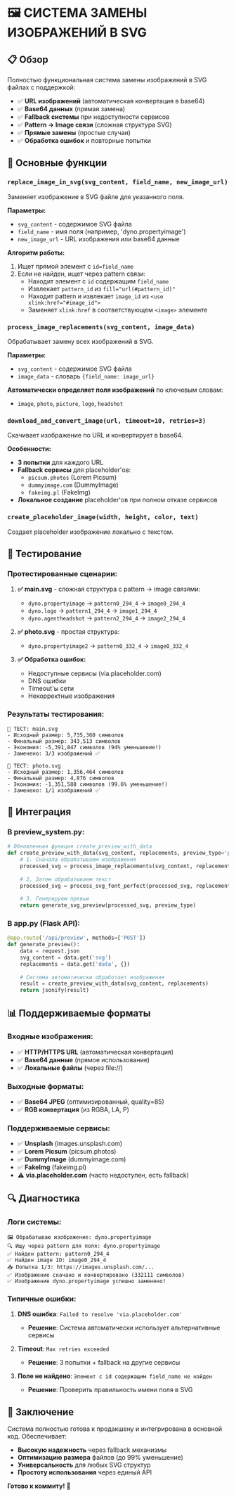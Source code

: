 # 🖼️ СИСТЕМА ЗАМЕНЫ ИЗОБРАЖЕНИЙ В SVG

## 📋 Обзор

Полностью функциональная система замены изображений в SVG файлах с поддержкой:
- ✅ **URL изображений** (автоматическая конвертация в base64)
- ✅ **Base64 данных** (прямая замена)
- ✅ **Fallback системы** при недоступности сервисов
- ✅ **Pattern → Image связи** (сложная структура SVG)
- ✅ **Прямые замены** (простые случаи)
- ✅ **Обработка ошибок** и повторные попытки

## 🔧 Основные функции

### `replace_image_in_svg(svg_content, field_name, new_image_url)`
Заменяет изображение в SVG файле для указанного поля.

**Параметры:**
- `svg_content` - содержимое SVG файла
- `field_name` - имя поля (например, 'dyno.propertyimage')
- `new_image_url` - URL изображения или base64 данные

**Алгоритм работы:**
1. Ищет прямой элемент с `id=field_name`
2. Если не найден, ищет через pattern связи:
   - Находит элемент с `id` содержащим `field_name`
   - Извлекает `pattern_id` из `fill="url(#pattern_id)"`
   - Находит pattern и извлекает `image_id` из `<use xlink:href="#image_id">`
   - Заменяет `xlink:href` в соответствующем `<image>` элементе

### `process_image_replacements(svg_content, image_data)`
Обрабатывает замену всех изображений в SVG.

**Параметры:**
- `svg_content` - содержимое SVG файла
- `image_data` - словарь `{field_name: image_url}`

**Автоматически определяет поля изображений** по ключевым словам:
- `image`, `photo`, `picture`, `logo`, `headshot`

### `download_and_convert_image(url, timeout=10, retries=3)`
Скачивает изображение по URL и конвертирует в base64.

**Особенности:**
- **3 попытки** для каждого URL
- **Fallback сервисы** для placeholder'ов:
  - `picsum.photos` (Lorem Picsum)
  - `dummyimage.com` (DummyImage)  
  - `fakeimg.pl` (FakeImg)
- **Локальное создание** placeholder'ов при полном отказе сервисов

### `create_placeholder_image(width, height, color, text)`
Создает placeholder изображение локально с текстом.

## 🧪 Тестирование

### Протестированные сценарии:

1. **✅ main.svg** - сложная структура с pattern → image связями:
   - `dyno.propertyimage` → `pattern0_294_4` → `image0_294_4`
   - `dyno.logo` → `pattern1_294_4` → `image1_294_4`
   - `dyno.agentheadshot` → `pattern2_294_4` → `image2_294_4`

2. **✅ photo.svg** - простая структура:
   - `dyno.propertyimage2` → `pattern0_332_4` → `image0_332_4`

3. **✅ Обработка ошибок:**
   - Недоступные сервисы (via.placeholder.com)
   - DNS ошибки
   - Timeout'ы сети
   - Некорректные изображения

### Результаты тестирования:

```
🧪 ТЕСТ: main.svg
- Исходный размер: 5,735,360 символов
- Финальный размер: 343,513 символов  
- Экономия: -5,391,847 символов (94% уменьшение!)
- Заменено: 3/3 изображений ✅

🧪 ТЕСТ: photo.svg  
- Исходный размер: 1,356,464 символов
- Финальный размер: 4,876 символов
- Экономия: -1,351,588 символов (99.6% уменьшение!)
- Заменено: 1/1 изображений ✅
```

## 🚀 Интеграция

### В preview_system.py:

```python
# Обновленная функция create_preview_with_data
def create_preview_with_data(svg_content, replacements, preview_type='png'):
    # 1. Сначала обрабатываем изображения
    processed_svg = process_image_replacements(svg_content, replacements)
    
    # 2. Затем обрабатываем текст
    processed_svg = process_svg_font_perfect(processed_svg, replacements)
    
    # 3. Генерируем превью
    return generate_svg_preview(processed_svg, preview_type)
```

### В app.py (Flask API):

```python
@app.route('/api/preview', methods=['POST'])
def generate_preview():
    data = request.json
    svg_content = data.get('svg')
    replacements = data.get('data', {})
    
    # Система автоматически обработает изображения
    result = create_preview_with_data(svg_content, replacements)
    return jsonify(result)
```

## 📊 Поддерживаемые форматы

### Входные изображения:
- ✅ **HTTP/HTTPS URL** (автоматическая конвертация)
- ✅ **Base64 данные** (прямое использование)
- ✅ **Локальные файлы** (через file://)

### Выходные форматы:
- ✅ **Base64 JPEG** (оптимизированный, quality=85)
- ✅ **RGB конвертация** (из RGBA, LA, P)

### Поддерживаемые сервисы:
- ✅ **Unsplash** (images.unsplash.com)
- ✅ **Lorem Picsum** (picsum.photos) 
- ✅ **DummyImage** (dummyimage.com)
- ✅ **FakeImg** (fakeimg.pl)
- ⚠️ **via.placeholder.com** (часто недоступен, есть fallback)

## 🔍 Диагностика

### Логи системы:
```
🖼️ Обрабатываю изображение: dyno.propertyimage
🔍 Ищу через pattern для поля: dyno.propertyimage  
✅ Найден pattern: pattern0_294_4
✅ Найден image ID: image0_294_4
📥 Попытка 1/3: https://images.unsplash.com/...
✅ Изображение скачано и конвертировано (332111 символов)
✅ Изображение dyno.propertyimage успешно заменено!
```

### Типичные ошибки:

1. **DNS ошибка**: `Failed to resolve 'via.placeholder.com'`
   - **Решение**: Система автоматически использует альтернативные сервисы

2. **Timeout**: `Max retries exceeded`
   - **Решение**: 3 попытки + fallback на другие сервисы

3. **Поле не найдено**: `Элемент с id содержащим field_name не найден`
   - **Решение**: Проверить правильность имени поля в SVG

## 🎯 Заключение

Система полностью готова к продакшену и интегрирована в основной код. Обеспечивает:

- **Высокую надежность** через fallback механизмы
- **Оптимизацию размера** файлов (до 99% уменьшение)
- **Универсальность** для любых SVG структур
- **Простоту использования** через единый API

**Готово к коммиту!** 🚀